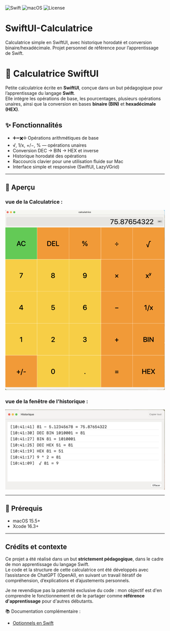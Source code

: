 ![Swift](https://img.shields.io/badge/Swift-6.1-orange?logo=swift&logoColor=white)
![macOS](https://img.shields.io/badge/macOS-15.5+-blue?logo=apple&logoColor=white)
![License](https://img.shields.io/badge/Licence-MIT-green)


# SwiftUI-Calculatrice
Calculatrice simple en SwiftUI, avec historique horodaté et conversion binaire/hexadécimale. Projet personnel de référence pour l’apprentissage de Swift.

# 🧮 Calculatrice SwiftUI

Petite calculatrice écrite en **SwiftUI**, conçue dans un but pédagogique pour l’apprentissage du langage **Swift**.  
Elle intègre les opérations de base, les pourcentages, plusieurs opérations unaires, ainsi que la conversion en bases **binaire (BIN)** et **hexadécimale (HEX)**.

## ✨ Fonctionnalités

- ➕➖✖️➗ Opérations arithmétiques de base  
- √, 1/x, +/−, % — opérations unaires  
- Conversion DEC → BIN → HEX et inverse  
- Historique horodaté des opérations  
- Raccourcis clavier pour une utilisation fluide sur Mac  
- Interface simple et responsive (SwiftUI, LazyVGrid)

---

## 📸 Aperçu

### vue de la Calculatrice :
![Vue](Assets/capture1.png)

### vue de la fenêtre de l'historique : 
![Exemple 2](Assets/capture2.png)


---

## 🧰 Prérequis

- macOS 15.5+  
- Xcode 16.3+

---

## Crédits et contexte

Ce projet a été réalisé dans un but **strictement pédagogique**, dans le cadre de mon apprentissage du langage Swift.  
Le code et la structure de cette calculatrice ont été développés avec l’assistance de ChatGPT (OpenAI), en suivant un travail itératif de compréhension, d’explications et d’ajustements personnels.

Je ne revendique pas la paternité exclusive du code : mon objectif est d'en comprendre le fonctionnement et de le partager comme **référence d'apprentissage** pour d'autres débutants.

📚 Documentation complémentaire :
- [Optionnels en Swift](./docs/Optionnels.md)




